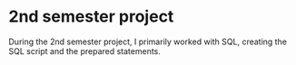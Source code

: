 # 2nd semester project

During the 2nd semester project, I primarily worked with SQL, creating the SQL script and the prepared statements. 
